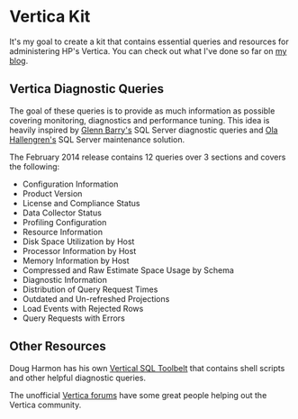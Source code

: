 # Vertica Kit
It's my goal to create a kit that contains essential queries and resources for administering HP's Vertica. You can check out what I've done so far on [my blog](http://www.jadito.us).

## Vertica Diagnostic Queries
The goal of these queries is to provide as much information as possible covering monitoring, diagnostics and performance tuning. This idea is heavily inspired by [Glenn Barry's](http://www.sqlskills.com/blogs/glenn/category/dmv-queries/) SQL Server diagnostic queries and [Ola Hallengren's](http://ola.hallengren.com/) SQL Server maintenance solution.

The February 2014 release contains 12 queries over 3 sections and covers the following:

* Configuration Information
 * Product Version
 * License and Compliance Status
 * Data Collector Status
 * Profiling Configuration
* Resource Information
 * Disk Space Utilization by Host
 * Processor Information by Host
 * Memory Information by Host
 * Compressed and Raw Estimate Space Usage by Schema
* Diagnostic Information
 * Distribution of Query Request Times
 * Outdated and Un-refreshed Projections
 * Load Events with Rejected Rows
 * Query Requests with Errors

## Other Resources
Doug Harmon has his own [Vertical SQL Toolbelt](https://github.com/DougHarmon/v-sql-tb) that contains shell scripts and other helpful diagnostic queries.

The unofficial [Vertica forums](http://www.vertica-forums.com) have some great people helping out the Vertica community.
